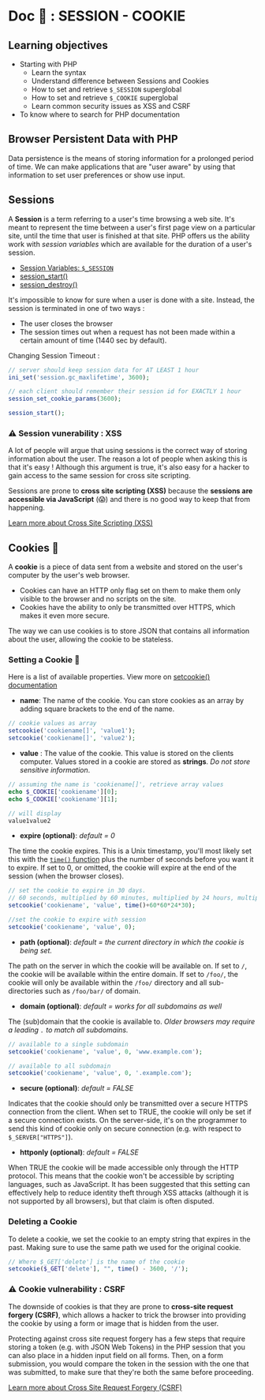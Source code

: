 # Doc 📖 : SESSION - COOKIE

## Learning objectives

- Starting with PHP
	* Learn the syntax
  	* Understand difference between Sessions and Cookies
	* How to set and retrieve `$_SESSION` superglobal
	* How to set and retrieve `$_COOKIE` superglobal
	* Learn common security issues as XSS and CSRF
- To know where to search for PHP documentation

## Browser Persistent Data with PHP

Data persistence is the means of storing information for a prolonged period of time. We can make applications that are "user aware" by using that information to set user preferences or show use input. 

## Sessions

A **Session** is a term referring to a user's time browsing a web site. It's meant to represent the time between a user's first page view on a particular site, until the time that user is finished at that site. PHP offers us the ability work with _session variables_ which are available for the duration of a user's session.

* [Session Variables: `$_SESSION`](https://www.php.net/manual/en/reserved.variables.session.php)
* [session_start()](https://www.php.net/manual/en/function.session-start.php)
* [session_destroy()](https://www.php.net/manual/en/function.session-destroy.php)

It's impossible to know for sure when a user is done with a site. Instead, the session is terminated in one of two ways :

- The user closes the browser
- The session times out when a request has not been made within a certain amount of time (1440 sec by default).

Changing Session Timeout :
```php
// server should keep session data for AT LEAST 1 hour
ini_set('session.gc_maxlifetime', 3600);

// each client should remember their session id for EXACTLY 1 hour
session_set_cookie_params(3600);

session_start();
```
### ⚠️ Session vunerability : XSS

A lot of people will argue that using sessions is the correct way of storing information about the user. The reason a lot of people when asking this is that it's easy ! Although this argument is true, it's also easy for a hacker to gain access to the same session for cross site scripting.

Sessions are prone to **cross site scripting (XSS)** because the **sessions are accessible via JavaScript** (😱) and there is no good way to keep that from happening.

[Learn more about Cross Site Scripting (XSS)](https://owasp.org/www-community/attacks/Session_hijacking_attack)


## Cookies 🍪

A **cookie** is a piece of data sent from a website and stored on the user's computer by the user's web browser.

- Cookies can have an HTTP only flag set on them to make them only visible to the browser and no scripts on the site.
- Cookies have the ability to only be transmitted over HTTPS, which makes it even more secure.

The way we can use cookies is to store JSON that contains all information about the user, allowing the cookie to be stateless.

### Setting a Cookie 🍪

Here is a list of available properties. View more on [setcookie() documentation](https://www.php.net/setcookie)

- **name**: The name of the cookie. You can store cookies as an array by adding square brackets to the end of the name.

```php
// cookie values as array
setcookie('cookiename[]', 'value1');
setcookie('cookiename[]', 'value2');
```

- **value** : The value of the cookie. This value is stored on the clients computer. Values stored in a cookie are stored as **strings**.  _Do not store sensitive information_.

```php
// assuming the name is 'cookiename[]', retrieve array values
echo $_COOKIE['cookiename'][0];
echo $_COOKIE['cookiename'][1];

// will display
value1value2
```

- **expire (optional)**: _default = 0_

The time the cookie expires. This is a Unix timestamp, you'll most likely set this with the [`time()` function](https://www.php.net/manual/en/function.time.php) plus the number of seconds before you want it to expire. If set to 0, or omitted, the cookie will expire at the end of the session (when the browser closes).

```php
// set the cookie to expire in 30 days. 
// 60 seconds, multiplied by 60 minutes, multiplied by 24 hours, multiplied by 30 days
setcookie('cookiename', 'value', time()+60*60*24*30);

//set the cookie to expire with session
setcookie('cookiename', 'value', 0);
```

- **path (optional)**: _default = the current directory in which the cookie is being set._

The path on the server in which the cookie will be available on. If set to `/`, the cookie will be available within the entire domain. If set to `/foo/`, the cookie will only be available within the `/foo/` directory and all sub-directories such as `/foo/bar/` of domain.

- **domain (optional)**: _default = works for all subdomains as well_

The (sub)domain that the cookie is available to. _Older browsers may require a leading `.` to match all subdomains._


```php
// available to a single subdomain
setcookie('cookiename', 'value', 0, 'www.example.com');

// available to all subdomain
setcookie('cookiename', 'value', 0, '.example.com');
```

- **secure (optional)**: _default = FALSE_

Indicates that the cookie should only be transmitted over a secure HTTPS connection from the client. When set to TRUE, the cookie will only be set if a secure connection exists. On the server-side, it's on the programmer to send this kind of cookie only on secure connection (e.g. with respect to `$_SERVER["HTTPS"]`).

- **httponly (optional)**: _default = FALSE_

When TRUE the cookie will be made accessible only through the HTTP protocol. This means that the cookie won't be accessible by scripting languages, such as JavaScript. It has been suggested that this setting can effectively help to reduce identity theft through XSS attacks (although it is not supported by all browsers), but that claim is often disputed.

### Deleting a Cookie

To delete a cookie, we set the cookie to an empty string that expires in the past. Making sure to use the same path we used for the original cookie.

```php
// Where $_GET['delete'] is the name of the cookie
setcookie($_GET['delete'], "", time() - 3600, '/');
```
### ⚠️ Cookie vulnerability : CSRF

The downside of cookies is that they are prone to **cross-site request forgery (CSRF)**, which allows a hacker to trick the browser into providing the cookie by using a form or image that is hidden from the user.

Protecting against cross site request forgery has a few steps that require storing a token (e.g. with JSON Web Tokens) in the PHP session that you can also place in a hidden input field on all forms.
Then, on a form submission, you would compare the token in the session with the one that was submitted, to make sure that they're both the same before proceeding.

[Learn more about Cross Site Request Forgery (CSRF)](https://cheatsheetseries.owasp.org/cheatsheets/Cross-Site_Request_Forgery_Prevention_Cheat_Sheet.html)

